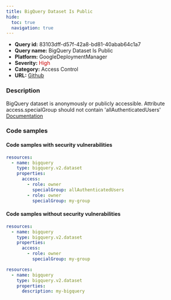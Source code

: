 ```yaml
---
title: BigQuery Dataset Is Public
hide:
  toc: true
  navigation: true
---
```


<style>
  .highlight .hll {
    background-color: #ff171742;
  }
  .md-content {
    max-width: 1100px;
    margin: 0 auto;
  }
</style>

-   **Query id:** 83103dff-d57f-42a8-bd81-40abab64c1a7
-   **Query name:** BigQuery Dataset Is Public
-   **Platform:** GoogleDeploymentManager
-   **Severity:** <span style="color:#C00">High</span>
-   **Category:** Access Control
-   **URL:** [Github](https://github.com/Checkmarx/kics/tree/master/assets/queries/googleDeploymentManager/gcp/bigquery_database_is_public)

### Description
BigQuery dataset is anonymously or publicly accessible. Attribute access.specialGroup should not contain 'allAuthenticatedUsers'<br>
[Documentation](https://cloud.google.com/bigquery/docs/reference/rest/v2/datasets)

### Code samples
#### Code samples with security vulnerabilities
```yaml title="Positive test num. 1 - yaml file" hl_lines="7"
resources:
  - name: bigquery
    type: bigquery.v2.dataset
    properties:
      access:
        - role: owner
          specialGroup: allAuthenticatedUsers
        - role: owner
          specialGroup: my-group

```


#### Code samples without security vulnerabilities
```yaml title="Negative test num. 1 - yaml file"
resources:
  - name: bigquery
    type: bigquery.v2.dataset
    properties:
      access:
        - role: owner
          specialGroup: my-group

```
```yaml title="Negative test num. 2 - yaml file"
resources:
  - name: bigquery
    type: bigquery.v2.dataset
    properties:
      description: my-bigquery

```

